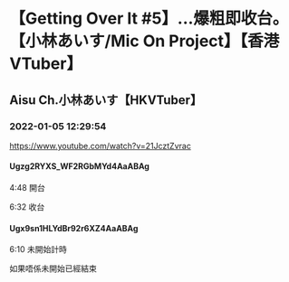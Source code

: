 # 【Getting Over It #5】...爆粗即收台。【小林あいす/Mic On Project】【香港VTuber】
## Aisu Ch.小林あいす【HKVTuber】
### 2022-01-05 12:29:54
https://www.youtube.com/watch?v=21JcztZvrac
#### Ugzg2RYXS_WF2RGbMYd4AaABAg
4:48 開台

6:32 收台

#### Ugx9sn1HLYdBr92r6XZ4AaABAg
6:10 未開始計時

如果唔係未開始已經結束

